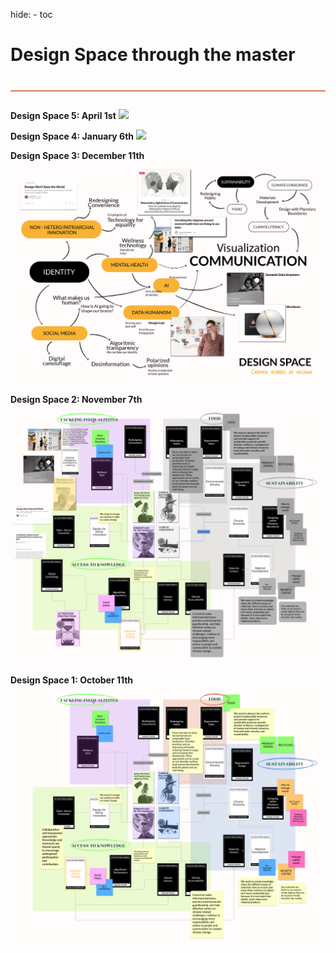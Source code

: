 hide:
    - toc


# Design Space through the master
<div style="height:2px; background-color: #E17858; margin-top: 40px; margin-bottom: -20px;"></div>

<br></br>
**Design Space 5: April 1st**
![](../../images/term2/DesignStudio/DesignSpace5.jpg)

**Design Space 4: January 6th**
![](../../images/Term1/Designstydio/DesignSPace4.svg)

**Design Space 3: December 11th**
![](../../images/Term1/Designstydio/DesignSpace3.jpg)

**Design Space 2: November 7th**
![](../../images/Term1/Designstydio/DesignSPace.jpg)

**Design Space 1: October 11th**
![](../../images/Term1/AoWS/FINAL2.jpg)


